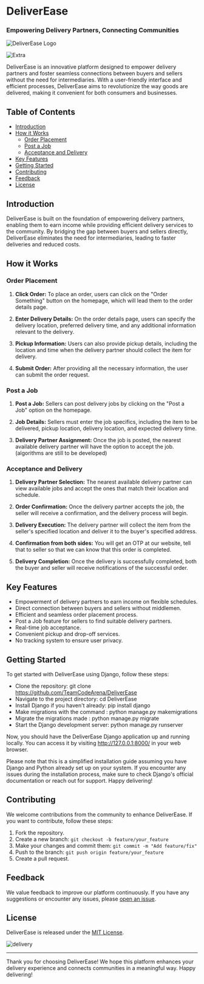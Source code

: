 # DeliverEase 
### Empowering Delivery Partners, Connecting Communities

![DeliverEase Logo](https://gcdnb.pbrd.co/images/nlDr0mgn0Nkp.png)

![Extra](https://gcdnb.pbrd.co/images/UkjcafJdZxhy.png)

DeliverEase is an innovative platform designed to empower delivery partners and foster seamless connections between buyers and sellers without the need for intermediaries. With a user-friendly interface and efficient processes, DeliverEase aims to revolutionize the way goods are delivered, making it convenient for both consumers and businesses.

## Table of Contents

- [Introduction](#introduction)
- [How it Works](#how-it-works)
  - [Order Placement](#order-placement)
  - [Post a Job](#post-a-job)
  - [Acceptance and Delivery](#acceptance-and-delivery)
- [Key Features](#key-features)
- [Getting Started](#getting-started)
- [Contributing](#contributing)
- [Feedback](#feedback)
- [License](#license)

## Introduction

DeliverEase is built on the foundation of empowering delivery partners, enabling them to earn income while providing efficient delivery services to the community. By bridging the gap between buyers and sellers directly, DeliverEase eliminates the need for intermediaries, leading to faster deliveries and reduced costs.

## How it Works

### Order Placement

1. **Click Order:** To place an order, users can click on the "Order Something" button on the homepage, which will lead them to the order details page.

2. **Enter Delivery Details:** On the order details page, users can specify the delivery location, preferred delivery time, and any additional information relevant to the delivery.

3. **Pickup Information:** Users can also provide pickup details, including the location and time when the delivery partner should collect the item for delivery.

4. **Submit Order:** After providing all the necessary information, the user can submit the order request.

### Post a Job

1. **Post a Job:** Sellers can post delivery jobs by clicking on the "Post a Job" option on the homepage.

2. **Job Details:** Sellers must enter the job specifics, including the item to be delivered, pickup location, delivery location, and expected delivery time.

3. **Delivery Partner Assignment:** Once the job is posted, the nearest available delivery partner will have the option to accept the job. (algorithms are still to be developed)

### Acceptance and Delivery

1. **Delivery Partner Selection:** The nearest available delivery partner can view available jobs and accept the ones that match their location and schedule.

2. **Order Confirmation:** Once the delivery partner accepts the job, the seller will receive a confirmation, and the delivery process will begin.

3. **Delivery Execution:** The delivery partner will collect the item from the seller's specified location and deliver it to the buyer's specified address.

4. **Confirmation from both sides:** You will get an OTP at our website, tell that to seller so that we can know that this order is completed.

5. **Delivery Completion:** Once the delivery is successfully completed, both the buyer and seller will receive notifications of the successful order.

## Key Features

- Empowerment of delivery partners to earn income on flexible schedules.
- Direct connection between buyers and sellers without middlemen.
- Efficient and seamless order placement process.
- Post a Job feature for sellers to find suitable delivery partners.
- Real-time job acceptance.
- Convenient pickup and drop-off services.
- No tracking system to ensure user privacy.

## Getting Started

To get started with DeliverEase using Django, follow these steps:

- Clone the repository: git clone https://github.com/TeamCodeArena/DeliverEase
- Navigate to the project directory: cd DeliverEase
- Install Django if you haven't already: pip install django
- Make migrations with the command : python manage.py makemigrations
- Migrate the migrations made : python manage.py migrate
 - Start the Django development server: python manage.py runserver

Now, you should have the DeliverEase Django application up and running locally. You can access it by visiting http://127.0.0.1:8000/ in your web browser.

Please note that this is a simplified installation guide assuming you have Django and Python already set up on your system. If you encounter any issues during the installation process, make sure to check Django's official documentation or reach out for support. Happy delivering!

## Contributing

We welcome contributions from the community to enhance DeliverEase. If you want to contribute, follow these steps:

1. Fork the repository.
2. Create a new branch: `git checkout -b feature/your_feature`
3. Make your changes and commit them: `git commit -m "Add feature/fix"`
4. Push to the branch: `git push origin feature/your_feature`
5. Create a pull request.

## Feedback

We value feedback to improve our platform continuously. If you have any suggestions or encounter any issues, please [open an issue](https://github.com/TeamCodeArena/DeliverEase/issues).

## License

DeliverEase is released under the [MIT License](https://opensource.org/licenses/MIT).


![delivery](https://gcdnb.pbrd.co/images/GbLnj1MXCQRu.jpg?o=1)



---

Thank you for choosing DeliverEase! We hope this platform enhances your delivery experience and connects communities in a meaningful way. Happy delivering!
